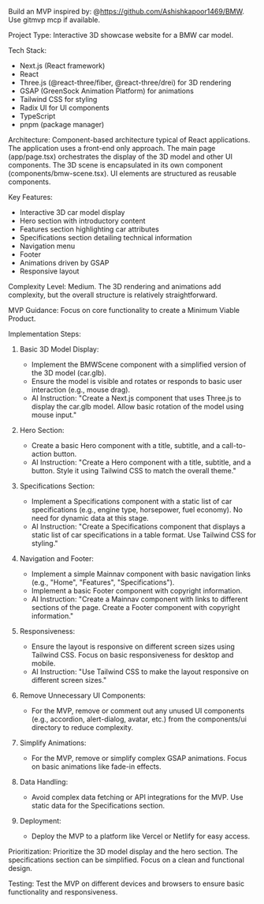 Build an MVP inspired by: @https://github.com/Ashishkapoor1469/BMW. Use gitmvp mcp if available.

Project Type:
Interactive 3D showcase website for a BMW car model.

Tech Stack:
- Next.js (React framework)
- React
- Three.js (@react-three/fiber, @react-three/drei) for 3D rendering
- GSAP (GreenSock Animation Platform) for animations
- Tailwind CSS for styling
- Radix UI for UI components
- TypeScript
- pnpm (package manager)

Architecture:
Component-based architecture typical of React applications. The application uses a front-end only approach. The main page (app/page.tsx) orchestrates the display of the 3D model and other UI components. The 3D scene is encapsulated in its own component (components/bmw-scene.tsx). UI elements are structured as reusable components.

Key Features:
- Interactive 3D car model display
- Hero section with introductory content
- Features section highlighting car attributes
- Specifications section detailing technical information
- Navigation menu
- Footer
- Animations driven by GSAP
- Responsive layout

Complexity Level:
Medium. The 3D rendering and animations add complexity, but the overall structure is relatively straightforward.

MVP Guidance:
Focus on core functionality to create a Minimum Viable Product.

Implementation Steps:

1.  Basic 3D Model Display:
    -   Implement the BMWScene component with a simplified version of the 3D model (car.glb).
    -   Ensure the model is visible and rotates or responds to basic user interaction (e.g., mouse drag).
    -   AI Instruction: "Create a Next.js component that uses Three.js to display the car.glb model. Allow basic rotation of the model using mouse input."

2.  Hero Section:
    -   Create a basic Hero component with a title, subtitle, and a call-to-action button.
    -   AI Instruction: "Create a Hero component with a title, subtitle, and a button. Style it using Tailwind CSS to match the overall theme."

3.  Specifications Section:
    -   Implement a Specifications component with a static list of car specifications (e.g., engine type, horsepower, fuel economy). No need for dynamic data at this stage.
    -   AI Instruction: "Create a Specifications component that displays a static list of car specifications in a table format. Use Tailwind CSS for styling."

4.  Navigation and Footer:
    -   Implement a simple Mainnav component with basic navigation links (e.g., "Home", "Features", "Specifications").
    -   Implement a basic Footer component with copyright information.
    -   AI Instruction: "Create a Mainnav component with links to different sections of the page. Create a Footer component with copyright information."

5.  Responsiveness:
    -   Ensure the layout is responsive on different screen sizes using Tailwind CSS. Focus on basic responsiveness for desktop and mobile.
    -   AI Instruction: "Use Tailwind CSS to make the layout responsive on different screen sizes."

6.  Remove Unnecessary UI Components:
    -   For the MVP, remove or comment out any unused UI components (e.g., accordion, alert-dialog, avatar, etc.) from the components/ui directory to reduce complexity.

7.  Simplify Animations:
    -   For the MVP, remove or simplify complex GSAP animations. Focus on basic animations like fade-in effects.

8.  Data Handling:
    -   Avoid complex data fetching or API integrations for the MVP. Use static data for the Specifications section.

9.  Deployment:
    -   Deploy the MVP to a platform like Vercel or Netlify for easy access.

Prioritization:
Prioritize the 3D model display and the hero section. The specifications section can be simplified. Focus on a clean and functional design.

Testing:
Test the MVP on different devices and browsers to ensure basic functionality and responsiveness.
